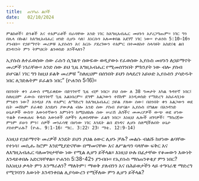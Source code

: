 ```yaml
---
title:  ጠንካራ ልቦች
date:   02/10/2024
---
```


`ምልክቶች፣ ድንቆች እና ተአምራቶች በራሳቸው አንድ ነገር ከእግዚአብሔር መሆኑን አያረጋግጡም። ነገር ግን በሌላ በኩል፣ ከእግዚአብሔር ዘንድ ሲሆኑ ሳለ፣ እነርሱን አለመቀበል አደገኛ ነገር ነው። ዮሐንስ 5:10–16ን ያንብቡ። የኃይማኖት መሪዎቹ ኢየሱስን እና እርሱ ያደረገውን ተአምር በተመለከተ ስላሳዩት አስደናቂ ልበ ደንዳናነት ምን ትምህርት ልንወስድ እንችላለን?`


ኢየሱስ ለተፈወሰው ሰው ራሱን ሲገልጥ ሰውዬው ወዲያውኑ የፈወሰው ኢየሱስ መሆኑን ለኃይማኖት መሪዎች ነገራቸው። አንድ ሰው ይህ ጊዜ እግዚአብሔር የሚመሰገንበት ምክንያት ነው ብሎ ያስብ ይሆናል፤ ነገር ግን ከዚህ ይልቅ መሪዎቹ “ስለዚህም በሰንበት ይህን ስላደረገ አይሁድ ኢየሱስን ያሳድዱት ነበር ሊገድሉትም ይፈልጉ ነበር” (ዮሐንስ 5፡16)።

`በሰንበት ቀን ፈውስ የሚፈቀደው በድንገተኛ ጊዜ ብቻ ነበር። ይህ ሰው ለ 38 ዓመታት አካል ጉዳተኛ ነበር፤ ስለዚህም ፈውሱ የድንገተኛ ጊዜ አልነበረም። ደግሞ አልጋውን ተሸክሞ እንዲወስድ የማድረግ አስፈላጊነቱ ምንድን ነው? እንዲህ ያለ ተአምር ለማድረግ ከእግዚአብሔር ኃይል ያለው ሰው፣ በሰንበት ቀን አልጋውን ወደ ቤት መሸከም ይፈቀድ እንደሆነ ያውቃል ብሎ አንድ ሰው ያስብ ይሆናል። ኢየሱስ በግልጽ በአንዳንድ ሁኔታዎች ውስጥ እውነተኛውን እምነትን ከሚከለክሉ ሰው ሠራሽ ሕጎችና መመሪያዎች ውጭ ወደ ሆነው ጥልቅ የመጽሐፍ ቅዱስ እውነቶች ሰዎችን ሊወስዳቸው ፈልጎ ነበር። እነዚህ ሌሎች ዘገባዎች፣ ማስረጃው ምንም ይሁን ምን፣ ሰዎች መንፈሳዊ በሆነው ነገር እንዴት ልበ ደንዳና ሊሆኑ ስለሚችሉበት ሁኔታ ያስተምራሉ? (ዮሐ. 9:1-16፣ ማር. 3:22፣ 23፣ ማቴ. 12:9-14)`

እነዚህ የኃይማኖት መሪዎች እንዴት ይህን ያህል ዕውር ሊሆኑ ቻሉ? መልሱ ብልሹ ከሆነው ልባቸው የተነሳ፣ መሲሑ ከሮም እንደሚያድናቸው በማመናቸው እና ለሥልጣን ባላቸው ፍቅር እና ለእግዚአብሔር ባለመገዛታቸው ነው የሚል ሊሆን ይችላል። እነዚህ ሁሉ በፊታቸው የቆመውን እውነት እንዳይቀበሉ አድርጓቸዋል። ዮሐንስ 5:38-42ን ያንብቡ። የኢየሱስ ማስጠንቀቂያ ምን ነበር? ከእነዚህ ቃላት ምን እንማራለን? ማለትም፣ ማወቅ ያለብንን እና በሕይወታችን ላይ ተግባራዊ ማድረግ የሚገባንን እውነት እንዳንቀበል ሊያሳውረን የሚችለው ምን ሊሆን ይችላል?